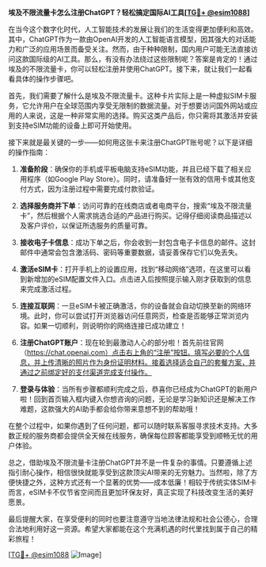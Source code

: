 **埃及不限流量卡怎么注册ChatGPT？轻松搞定国际AI工具[[TG💪+ @esim1088](https://t.me/s/esim1088)]**

在当今这个数字化时代，人工智能技术的发展让我们的生活变得更加便利和高效。其中，ChatGPT作为一款由OpenAI开发的人工智能语言模型，因其强大的对话能力和广泛的应用场景而备受关注。然而，由于种种限制，国内用户可能无法直接访问这款国际级的AI工具。那么，有没有办法绕过这些限制呢？答案是肯定的！通过埃及的不限流量卡，你可以轻松注册并使用ChatGPT。接下来，就让我们一起看看具体的操作步骤吧。

首先，我们需要了解什么是埃及不限流量卡。这种卡片实际上是一种虚拟SIM卡服务，它允许用户在全球范围内享受无限制的数据流量。对于想要访问国外网站或应用的人来说，这是一种非常实用的选择。购买这类产品后，你只需将其激活并安装到支持eSIM功能的设备上即可开始使用。

接下来就是最关键的一步——如何用这张卡来注册ChatGPT账号呢？以下是详细的操作指南：

1. **准备阶段**：确保你的手机或平板电脑支持eSIM功能，并且已经下载了相关应用程序（如Google Play Store）。同时，请准备好一张有效的信用卡或其他支付方式，因为注册过程中需要完成付款验证。

2. **选择服务商并下单**：访问可靠的在线商店或者电商平台，搜索“埃及不限流量卡”，然后根据个人需求挑选合适的产品进行购买。记得仔细阅读商品描述以及客户评价，以保证所选服务的质量可靠。

3. **接收电子卡信息**：成功下单之后，你会收到一封包含电子卡信息的邮件。这封邮件中通常会包含激活码、密码等重要数据，请妥善保存它们以免丢失。

4. **激活eSIM卡**：打开手机上的设置应用，找到“移动网络”选项，在这里可以看到新增加的eSIM配置文件入口。点击进入后按照提示输入刚才获取到的信息来完成激活过程。

5. **连接互联网**：一旦eSIM卡被正确激活，你的设备就会自动切换至新的网络环境。此时，你可以尝试打开浏览器访问任意网页，检查是否能够正常浏览内容。如果一切顺利，则说明你的网络连接已成功建立！

6. **注册ChatGPT账户**：现在轮到最激动人心的部分啦！首先前往官网（https://chat.openai.com）点击右上角的“注册”按钮。填写必要的个人信息，并上传清晰的照片作为身份证明材料。接着选择适合自己的套餐方案，并通过之前绑定好的支付渠道完成支付操作。

7. **登录与体验**：当所有步骤都顺利完成之后，恭喜你已经成为ChatGPT的新用户啦！回到首页输入框内键入你想咨询的问题，无论是学习新知识还是解决工作难题，这款强大的AI助手都会给你带来意想不到的帮助哦！

在整个过程中，如果你遇到了任何问题，都可以随时联系客服寻求技术支持。大多数正规的服务商都会提供全天候在线服务，确保每位顾客都能享受到顺畅无忧的用户体验。

总之，借助埃及不限流量卡注册ChatGPT并不是一件复杂的事情。只要遵循上述指引耐心操作，相信很快就能享受到这款顶尖AI带来的无穷魅力。当然啦，除了方便快捷之外，这种方式还有一个显著的优势——成本低廉！相较于传统实体SIM卡而言，eSIM卡不仅节省空间而且更加环保友好，真正实现了科技改变生活的美好愿景。

最后提醒大家，在享受便利的同时也要注意遵守当地法律法规和社会公德心，合理合法地利用好这一资源。希望大家都能在这个充满机遇的时代里找到属于自己的精彩旅程！

[[TG💪+ @esim1088](https://t.me/s/esim1088) ![Image](https://i.postimg.cc/4NQfJmqS/Snipaste-2025-05-13-00-14-12.png)]